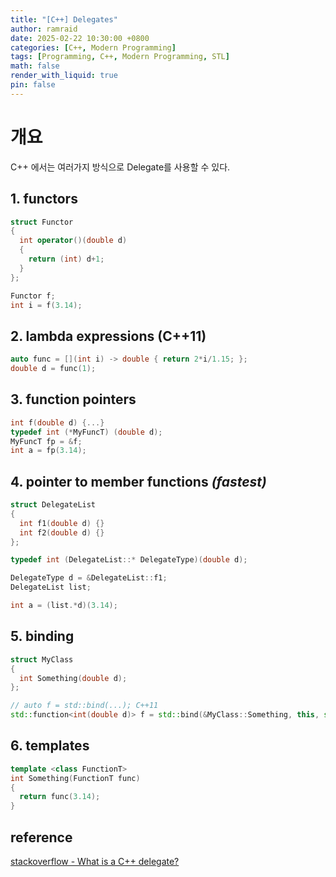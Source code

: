 ```yaml
---
title: "[C++] Delegates"
author: ramraid
date: 2025-02-22 10:30:00 +0800
categories: [C++, Modern Programming]
tags: [Programming, C++, Modern Programming, STL]
math: false
render_with_liquid: true
pin: false
---
```


# 개요

C++ 에서는 여러가지 방식으로 Delegate를 사용할 수 있다.

## 1. functors

```cpp
struct Functor
{
  int operator()(double d)
  {
    return (int) d+1;
  }
};

Functor f;
int i = f(3.14);
```

## 2. lambda expressions (C++11)

```cpp
auto func = [](int i) -> double { return 2*i/1.15; };
double d = func(1);
```

## 3. function pointers

```cpp
int f(double d) {...}
typedef int (*MyFuncT) (double d);
MyFuncT fp = &f;
int a = fp(3.14);
```

## 4. pointer to member functions ***(fastest)***

```cpp
struct DelegateList
{
  int f1(double d) {}
  int f2(double d) {}
};

typedef int (DelegateList::* DelegateType)(double d);

DelegateType d = &DelegateList::f1;
DelegateList list;

int a = (list.*d)(3.14);
```

## 5. binding

```cpp
struct MyClass
{
  int Something(double d);
};

// auto f = std::bind(...); C++11
std::function<int(double d)> f = std::bind(&MyClass::Something, this, std::placeholders::_1);
```

## 6. templates

```cpp
template <class FunctionT>
int Something(FunctionT func)
{
  return func(3.14);
}
```

## reference

[stackoverflow - What is a C++ delegate?](https://stackoverflow.com/questions/9568150/what-is-a-c-delegate)
